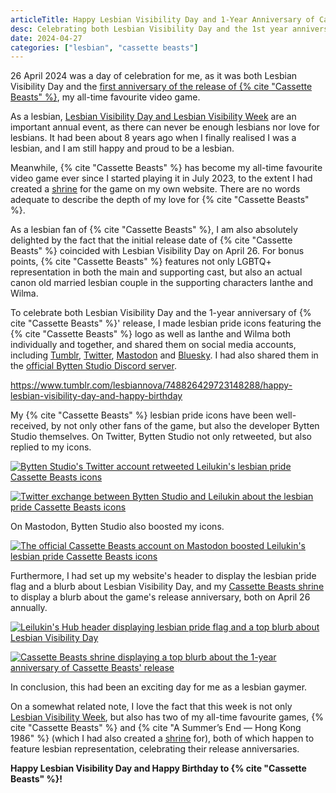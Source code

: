 ```yaml
---
articleTitle: Happy Lesbian Visibility Day and 1-Year Anniversary of Cassette Beasts
desc: Celebrating both Lesbian Visibility Day and the 1st year anniversary of Cassette Beasts' release on 26 April 2024.
date: 2024-04-27
categories: ["lesbian", "cassette beasts"]
---
```


26 April 2024 was a day of celebration for me, as it was both Lesbian Visibility Day and the [first anniversary of the release of {% cite "Cassette Beasts" %}](https://store.steampowered.com/news/app/1321440/view/4179979397366287532), my all-time favourite video game.

As a lesbian, [Lesbian Visibility Day and Lesbian Visibility Week](https://en.wikipedia.org/wiki/Lesbian_Visibility_Week) are an important annual event, as there can never be enough lesbians nor love for lesbians. It had been about 8 years ago when I finally realised I was a lesbian, and I am still happy and proud to be a lesbian.

Meanwhile, {% cite "Cassette Beasts" %} has become my all-time favourite video game ever since I started playing it in July 2023, to the extent I had created a [shrine](/shrines/cassettebeasts/) for the game on my own website. There are no words adequate to describe the depth of my love for {% cite "Cassette Beasts" %}.

As a lesbian fan of {% cite "Cassette Beasts" %}, I am also absolutely delighted by the fact that the initial release date of {% cite "Cassette Beasts" %} coincided with Lesbian Visibility Day on April 26. For bonus points, {% cite "Cassette Beasts" %} features not only LGBTQ+ representation in both the main and supporting cast, but also an actual canon old married lesbian couple in the supporting characters Ianthe and Wilma.

To celebrate both Lesbian Visibility Day and the 1-year anniversary of {% cite "Cassette Beasts" %}' release, I made lesbian pride icons featuring the {% cite "Cassette Beasts" %} logo as well as Ianthe and Wilma both individually and together, and shared them on social media accounts, including [Tumblr](https://lesbiannova.tumblr.com/post/748826429723148288), [Twitter](https://twitter.com/Leilukin/status/1783736715641024828), [Mastodon](https://elekk.xyz/@leilukin/112336010189257467) and [Bluesky](https://bsky.app/profile/leilukin.bsky.social/post/3kqzahri66x2x). I had also shared them in the [official Bytten Studio Discord server](https://discord.gg/byttenstudio).

<div class="tumblr-post" data-href="https://embed.tumblr.com/embed/post/t:7iNKXlbr-xwxyjZTq8C8hQ/748826429723148288/v2" data-did="6dbdfd5b616fdd82f7aabd63e6a1aae35b467d73"  ><a href="https://www.tumblr.com/lesbiannova/748826429723148288/happy-lesbian-visibility-day-and-happy-birthday">https://www.tumblr.com/lesbiannova/748826429723148288/happy-lesbian-visibility-day-and-happy-birthday</a></div><script async src="https://assets.tumblr.com/post.js?_v=38df9a6ca7436e6ca1b851b0543b9f51"></script>

My {% cite "Cassette Beasts" %} lesbian pride icons have been well-received, by not only other fans of the game, but also the developer Bytten Studio themselves. On Twitter, Bytten Studio not only retweeted, but also replied to my icons.

[![Bytten Studio's Twitter account retweeted Leilukin's lesbian pride Cassette Beasts icons](https://i.postimg.cc/x1RcK0xv/1-year-cassette-beasts-anniversary-twitter-repost.png)](https://postimg.cc/gxxzpPPj)

[![Twitter exchange between Bytten Studio and Leilukin about the lesbian pride Cassette Beasts icons](https://i.postimg.cc/pLxmh9ZV/1-year-cassette-beasts-anniversary-twitter-reply.png)](https://postimg.cc/9r8msQKs)

On Mastodon, Bytten Studio also boosted my icons.

[![The official Cassette Beasts account on Mastodon boosted Leilukin's lesbian pride Cassette Beasts icons](https://i.postimg.cc/3rs4hf0v/1-year-cassette-beasts-anniversary-mastodon-boost.png)](https://postimg.cc/hh0PbrrD)

Furthermore, I had set up my website's header to display the lesbian pride flag and a blurb about Lesbian Visibility Day, and my [<shrine>Cassette Beasts</shrine> shrine](/shrines/cassettebeasts/) to display a blurb about the game's release anniversary, both on April 26 annually.

[![Leilukin's Hub header displaying lesbian pride flag and a top blurb about Lesbian Visibility Day](https://i.postimg.cc/hhRqYdjX/leilukin-s-hub-lesbian-visibility-day.png)](https://postimg.cc/N2DV9LRt)

[![Cassette Beasts shrine displaying a top blurb about the 1-year anniversary of Cassette Beasts' release](https://i.postimg.cc/7LZb9pdp/leilukin-s-hub-cassette-beasts-anniversary.png)](https://postimg.cc/sMbVD0Vc)

In conclusion, this had been an exciting day for me as a lesbian gaymer.

On a somewhat related note, I love the fact that this week is not only [Lesbian Visibility Week](https://www.lesbianvisibilityweek.com/), but also has two of my all-time favourite games, {% cite "Cassette Beasts" %} and {% cite "A Summer’s End — Hong Kong 1986" %} (which I had also created a [shrine](/shrines/asummersend) for), both of which happen to feature lesbian representation, celebrating their release anniversaries.

**Happy Lesbian Visibility Day and Happy Birthday to {% cite "Cassette Beasts" %}!**
